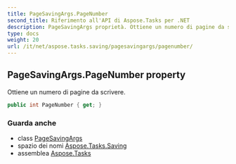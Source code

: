 ```yaml
---
title: PageSavingArgs.PageNumber
second_title: Riferimento all'API di Aspose.Tasks per .NET
description: PageSavingArgs proprietà. Ottiene un numero di pagine da scrivere.
type: docs
weight: 20
url: /it/net/aspose.tasks.saving/pagesavingargs/pagenumber/
---
```

## PageSavingArgs.PageNumber property

Ottiene un numero di pagine da scrivere.

```csharp
public int PageNumber { get; }
```

### Guarda anche

* class [PageSavingArgs](../)
* spazio dei nomi [Aspose.Tasks.Saving](../../pagesavingargs/)
* assemblea [Aspose.Tasks](../../../)


